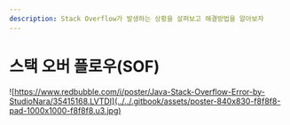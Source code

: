 ```yaml
---
description: Stack Overflow가 발생하는 상황을 살펴보고 해결방법을 알아보자
---
```


# 스택 오버 플로우\(SOF\)

![https://www.redbubble.com/i/poster/Java-Stack-Overflow-Error-by-StudioNara/35415168.LVTDI](../../.gitbook/assets/poster-840x830-f8f8f8-pad-1000x1000-f8f8f8.u3.jpg)















